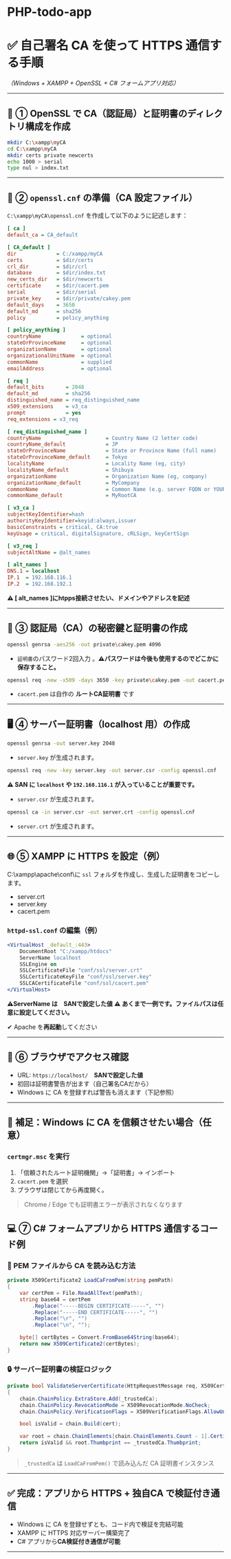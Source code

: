 # PHP-todo-app
# ✅ 自己署名 CA を使って HTTPS 通信する手順  
*（Windows + XAMPP + OpenSSL + C# フォームアプリ対応）*

---

## 🔧 ① OpenSSL で CA（認証局）と証明書のディレクトリ構成を作成

```bash
mkdir C:\xampp\myCA
cd C:\xampp\myCA
mkdir certs private newcerts
echo 1000 > serial
type nul > index.txt
```

---

## 📝 ② `openssl.cnf` の準備（CA 設定ファイル）

`C:\xampp\myCA\openssl.cnf` を作成して以下のように記述します：

```ini
[ ca ]
default_ca = CA_default

[ CA_default ]
dir             = C:/xampp/myCA
certs           = $dir/certs
crl_dir         = $dir/crl
database        = $dir/index.txt
new_certs_dir   = $dir/newcerts
certificate     = $dir/cacert.pem
serial          = $dir/serial
private_key     = $dir/private/cakey.pem
default_days    = 3650
default_md      = sha256
policy          = policy_anything

[ policy_anything ]
countryName             = optional
stateOrProvinceName     = optional
organizationName        = optional
organizationalUnitName  = optional
commonName              = supplied
emailAddress            = optional

[ req ]
default_bits       = 2048
default_md         = sha256
distinguished_name = req_distinguished_name
x509_extensions    = v3_ca
prompt             = yes
req_extensions = v3_req

[ req_distinguished_name ]
countryName                     = Country Name (2 letter code)
countryName_default             = JP
stateOrProvinceName             = State or Province Name (full name)
stateOrProvinceName_default     = Tokyo
localityName                    = Locality Name (eg, city)
localityName_default            = Shibuya
organizationName                = Organization Name (eg, company)
organizationName_default        = MyCompany
commonName                      = Common Name (e.g. server FQDN or YOUR name)
commonName_default              = MyRootCA

[ v3_ca ]
subjectKeyIdentifier=hash
authorityKeyIdentifier=keyid:always,issuer
basicConstraints = critical, CA:true
keyUsage = critical, digitalSignature, cRLSign, keyCertSign

[ v3_req ]
subjectAltName = @alt_names

[ alt_names ]
DNS.1 = localhost
IP.1  = 192.168.116.1
IP.2  = 192.168.192.1
```
**⚠ [ alt_names ]にhtpps接続させたい、ドメインやアドレスを記述** 

---

## 🔐 ③ 認証局（CA）の秘密鍵と証明書の作成

```bash
openssl genrsa -aes256 -out private\cakey.pem 4096
```
* `証明書`のパスワード2回入力 。**⚠パスワードは今後も使用するのでどこかに保存すること。**

```bash
openssl req -new -x509 -days 3650 -key private\cakey.pem -out cacert.pem -config openssl.cnf
```

* `cacert.pem` は自作の **ルートCA証明書** です

---

## 🖥️ ④ サーバー証明書（localhost 用）の作成

```bash
openssl genrsa -out server.key 2048
```
* `server.key` が生成されます。
```bash
openssl req -new -key server.key -out server.csr -config openssl.cnf
```
**⚠ SAN に `localhost` や `192.168.116.1` が入っていることが重要です。**
* `server.csr` が生成されます。
```bash
openssl ca -in server.csr -out server.crt -config openssl.cnf
```
* `server.crt` が生成されます。

---

## 🌐 ⑤ XAMPP に HTTPS を設定（例）
C:\xampp\apache\conf\に `ssl` フォルダを作成し、生成した証明書をコピーします。
* server.crt
* server.key
* cacert.pem

### `httpd-ssl.conf` の編集（例）

```apache
<VirtualHost _default_:443>
    DocumentRoot "C:/xampp/htdocs"
    ServerName localhost
    SSLEngine on
    SSLCertificateFile "conf/ssl/server.crt"
    SSLCertificateKeyFile "conf/ssl/server.key"
    SSLCACertificateFile "conf/ssl/cacert.pem"
</VirtualHost>
```
**⚠ServerName は　SANで設定した値**
**⚠ あくまで一例です。ファイルパスは任意に設定してください。**

✔ Apache を**再起動**してください

---

## 🧪 ⑥ ブラウザでアクセス確認

- URL: `https://localhost/`　**SANで設定した値**
- 初回は証明書警告が出ます（自己署名CAだから）
- Windows に CA を登録すれば警告も消えます（下記参照）
---
## 🎁 補足：Windows に CA を信頼させたい場合（任意）

### `certmgr.msc` を実行

1. 「信頼されたルート証明機関」→「証明書」→ インポート  
2. `cacert.pem` を選択  
3. ブラウザは閉じてから再度開く。

> Chrome / Edge でも証明書エラーが表示されなくなります

## 💻 ⑦ C# フォームアプリから HTTPS 通信するコード例

### 📜 PEM ファイルから CA を読み込む方法

```csharp
private X509Certificate2 LoadCaFromPem(string pemPath)
{
    var certPem = File.ReadAllText(pemPath);
    string base64 = certPem
        .Replace("-----BEGIN CERTIFICATE-----", "")
        .Replace("-----END CERTIFICATE-----", "")
        .Replace("\r", "")
        .Replace("\n", "");

    byte[] certBytes = Convert.FromBase64String(base64);
    return new X509Certificate2(certBytes);
}
```

### 🔒 サーバー証明書の検証ロジック

```csharp
private bool ValidateServerCertificate(HttpRequestMessage req, X509Certificate2 cert, X509Chain chain, SslPolicyErrors errors)
{
    chain.ChainPolicy.ExtraStore.Add(_trustedCa);
    chain.ChainPolicy.RevocationMode = X509RevocationMode.NoCheck;
    chain.ChainPolicy.VerificationFlags = X509VerificationFlags.AllowUnknownCertificateAuthority;

    bool isValid = chain.Build(cert);

    var root = chain.ChainElements[chain.ChainElements.Count - 1].Certificate;
    return isValid && root.Thumbprint == _trustedCa.Thumbprint;
}
```

> `_trustedCa` は `LoadCaFromPem()` で読み込んだ CA 証明書インスタンス

---

## ✅ 完成：アプリから HTTPS + 独自CA で検証付き通信

- Windows に CA を登録せずとも、コード内で検証を完結可能  
- XAMPP に HTTPS 対応サーバー構築完了  
- C# アプリから**CA検証付き通信が可能**

---


